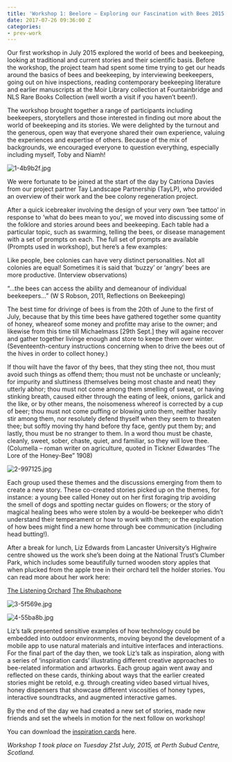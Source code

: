 ```yaml
---
title: 'Workshop 1: Beelore – Exploring our Fascination with Bees 2015'
date: 2017-07-26 09:36:00 Z
categories:
- prev-work
---
```


Our first workshop in July 2015 explored the world of bees and beekeeping, looking at traditional and current stories and their scientific basis. Before the workshop, the project team had spent some time trying to get our heads around the basics of bees and beekeeping, by interviewing beekeepers, going out on hive inspections, reading contemporary beekeeping literature and earlier manuscripts at the Moir Library collection at Fountainbridge and NLS Rare Books Collection (well worth a visit if you haven’t been!).

The workshop brought together a range of participants including beekeepers, storytellers and those interested in finding out more about the world of beekeeping and its stories. We were delighted by the turnout and the generous, open way that everyone shared their own experience, valuing the experiences and expertise of others. Because of the mix of backgrounds, we encouraged everyone to question everything, especially including myself, Toby and Niamh!

![1-4b9b2f.jpg](/uploads/1-4b9b2f.jpg)

We were fortunate to be joined at the start of the day by Catriona Davies from our project partner Tay Landscape Partnership (TayLP), who provided an overview of their work and the bee colony regeneration project.

After a quick icebreaker involving the design of your very own ‘bee tattoo’ in response to ‘what do bees mean to you’, we moved into discussing some of the folklore and stories around bees and beekeeping. Each table had a particular topic, such as swarming, telling the bees, or disease management with a set of prompts on each. The full set of prompts are available (Prompts used in workshop), but here’s a few examples:

Like people, bee colonies can have very distinct personalities. Not all colonies are equal! Sometimes it is said that ‘buzzy’ or ‘angry’ bees are more productive. (Interview observations)

“…the bees can access the ability and demeanour of individual beekeepers…” (W S Robson, 2011, Reflections on Beekeeping)

The best time for drivinge of bees is from the 20th of June to the first of July, because that by this time bees have gathered together some quantity of honey, wheareof some money and profitte may arise to the owner; and likewise from this time till Michaelmass [29th Sept.] they will againe recover and gather together livinge enough and store to keepe them over winter. (Seventeenth-century instructions concerning when to drive the bees out of the hives in order to collect honey.)

If thou wilt have the favor of thy bees, that they sting thee not, thou must avoid such things as offend them; thou must not be unchaste or uncleanly; for impurity and sluttiness (themselves being most chaste and neat) they utterly abhor; thou must not come among them smelling of sweat, or having stinking breath, caused either through the eating of leek, onions, garlick and the like, or by other means, the noisomeness whereof is corrected by a cup of beer; thou must not come puffing or blowing unto them, neither hastily stir among them, nor resolutely defend thyself when they seem to threaten thee; but softly moving thy hand before thy face, gently put them by; and lastly, thou must be no stranger to them. In a word thou must be chaste, cleanly, sweet, sober, chaste, quiet, and familiar, so they will love thee. (Columella – roman writer on agriculture, quoted in Tickner Edwardes ‘The Lore of the Honey-Bee” 1908)

![2-997125.jpg](/uploads/2-997125.jpg)

Each group used these themes and the discussions emerging from them to create a new story. These co-created stories picked up on the themes, for instance: a young bee called Honey out on her first foraging trip avoiding the smell of dogs and spotting nectar guides on flowers; or the story of magical healing bees who were stolen by a would-be beekeeper who didn’t understand their temperament or how to work with them; or the explanation of how bees might find a new home through bee communication (including head butting!).

After a break for lunch, Liz Edwards from Lancaster University’s Highwire centre showed us the work she’s been doing at the National Trust’s Clumber Park, which includes some beautifully turned wooden story apples that when plucked from the apple tree in their orchard tell the holder stories. You can read more about her work here: 

[The Listening Orchard](http://www.lizedwards.net/wordpress/?p=262) 
[The Rhubaphone](http://www.lizedwards.net/wordpress/?p=242)

![3-5f569e.jpg](/uploads/3-5f569e.jpg)

![4-55ba8b.jpg](/uploads/4-55ba8b.jpg)

Liz’s talk presented sensitive examples of how technology could be embedded into outdoor environments, moving beyond the development of a mobile app to use natural materials and intuitive interfaces and interactions. For the final part of the day then, we took Liz’s talk as inspiration, along with a series of ‘inspiration cards’ illustrating different creative approaches to bee-related information and artworks. Each group again went away and reflected on these cards, thinking about ways that the earlier created stories might be retold, e.g. through creating video based virtual hives, honey dispensers that showcase different viscosities of honey types, interactive soundtracks, and augmented interactive games.

By the end of the day we had created a new set of stories, made new friends and set the wheels in motion for the next follow on workshop!

You can download the [inspiration cards](http://www.bees.eca.ed.ac.uk/wp-content/uploads/2015/07/inspirationcards.pdf) here.

*Workshop 1 took place on Tuesday 21st July, 2015, at Perth Subud Centre, Scotland.*